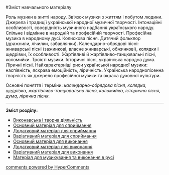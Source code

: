 <div id="hypercomments_widget" class="js-hypercomments-widget invisible"></div>

#Зміст навчального матеріалу

Роль музики в житті народу. Зв’язок музики з життям і побутом людини. Джерела і традиції української народної музичної творчості. Інтонаційні особливості, своєрідність музичного надбання українського народу. Спільне і відмінне в народній та професійній творчості. Професійна музика в народному дусі. Колискова пісня. Дитячий фольклор (дражнили, лічилки, забавлянки). Календарно-обрядові пісні: жниварські пісні (зажинкові, власне жниварські, обжинкові), колядки і щедрівки, їх особливості. Жартівливі й жартівливо-танцювальні пісні, коломийки. Троїсті музики. Історичні пісні, українська народна дума. Ліричні пісні. Найхарактерніші риси української народної музики: наспівність, яскрава емоційність,  ліричність. Українська народнопісенна творчість як джерело професійної музики та окраса духовної культури. 

Основні поняття і терміни: *календарно-обрядова пісня, колядка, щедрівка, жартівливо-танцювальна пісня, коломийка, історична пісня, дума, лірична пісня.*

<hr>
<p><b>Зміст розділу:</b></p>
<ul type="square">
<li><a href="https://edera.gitbooks.io/mon-music/content/4/v%D1%83konavska_tvorcha_dyyalnist.html">Виконавська і творча діяльність</a></li>
<li><a href="https://edera.gitbooks.io/mon-music/content/4/osnovn%D1%83y_materyal_dlya_spr%D1%83mannya.html">Основний матеріал для сприймання</a></li>
<li><a href="https://edera.gitbooks.io/mon-music/content/4/dodatkov%D1%83_materyal_dlya_spr%D1%83mannya.html">Додатковий матеріал для сприймання</a></li>
<li><a href="https://edera.gitbooks.io/mon-music/content/4/varyat%D1%83vn%D1%83_materyal_dlya_spr%D1%83ymannya.html">Варіативний матеріал для сприймання</a></li>
<li><a href="https://edera.gitbooks.io/mon-music/content/4/osnovn%D1%83_materyal_dlya_v%D1%83konannya.html">Основний матеріал для виконання</a></li>
<li><a href="https://edera.gitbooks.io/mon-music/content/4/dodatkov%D1%83_materyal_dlya_v%D1%83konannya.html">Додатковий матеріал для виконання</a></li>
<li><a href="https://edera.gitbooks.io/mon-music/content/4/varyat%D1%83vn%D1%83_materyal_dlya_v%D1%83konannya.html">Варіативний матеріал для виконання</a></li>
<li><a href="https://edera.gitbooks.io/mon-music/content/4/materyal_dlya_muz%D1%83kuvannya_ta_v%D1%83konannya_v_rusy.html">Матеріал для музикування та виконання в русі</a></li>
</ul>

<div class="js-hypercomments-container">
    <a href="http://hypercomments.com" class="hc-link" title="comments widget">comments powered by HyperComments</a>
</div>